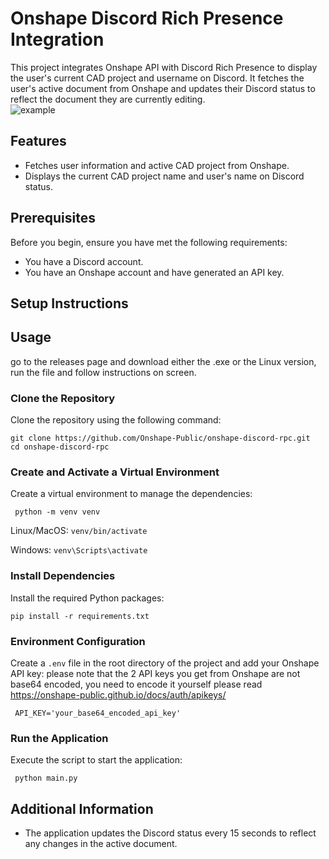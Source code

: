 # Onshape Discord Rich Presence Integration

This project integrates Onshape API with Discord Rich Presence to display the user's current CAD project and username on Discord. It fetches the user's active document from Onshape and updates their Discord status to reflect the document they are currently editing. \
![example](https://github.com/IIRoan/OnshapeDRPC/assets/82589897/ae363ec4-98f1-47be-ba71-154d61df94b3)

## Features

- Fetches user information and active CAD project from Onshape.
- Displays the current CAD project name and user's name on Discord status.

## Prerequisites

Before you begin, ensure you have met the following requirements:
- You have a Discord account.
- You have an Onshape account and have generated an API key.

## Setup Instructions

## Usage
go to the releases page and download either the .exe or the Linux version, run the file and follow instructions on screen. 

### Clone the Repository

Clone the repository using the following command:

```git clone https://github.com/Onshape-Public/onshape-discord-rpc.git``` \
```cd onshape-discord-rpc```


### Create and Activate a Virtual Environment

Create a virtual environment to manage the dependencies:
	
``` python -m venv venv```

Linux/MacOS:
```venv/bin/activate ```

Windows:
```venv\Scripts\activate ```


### Install Dependencies

Install the required Python packages:

```pip install -r requirements.txt```


### Environment Configuration

Create a `.env` file in the root directory of the project and add your 
Onshape API key:
please note that the 2 API keys you get from Onshape are not base64 encoded, you need to encode it yourself please read
https://onshape-public.github.io/docs/auth/apikeys/

``` API_KEY='your_base64_encoded_api_key'```


### Run the Application

Execute the script to start the application:

``` python main.py```


## Additional Information

- The application updates the Discord status every 15 seconds to reflect any changes in the active document.

